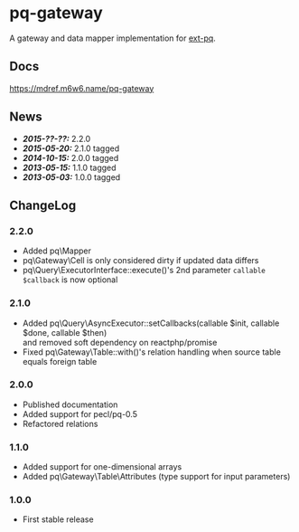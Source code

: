 # pq-gateway

A gateway and data mapper implementation 
for [ext-pq](http://git.php.net/?p=pecl/database/pq.git;a=summary).

## Docs

https://mdref.m6w6.name/pq-gateway

## News
* ***2015-??-??:*** 2.2.0
* ***2015-05-20:*** 2.1.0 tagged
* ***2014-10-15:*** 2.0.0 tagged
* ***2013-05-15:*** 1.1.0 tagged
* ***2013-05-03:*** 1.0.0 tagged

## ChangeLog

### 2.2.0
* Added pq\Mapper
* pq\Gateway\Cell is only considered dirty if updated data differs
* pq\Query\ExecutorInterface::execute()'s 2nd parameter `callable $callback` is
  now optional

### 2.1.0
* Added pq\Query\AsyncExecutor::setCallbacks(callable $init, callable $done, callable $then)  
  and removed soft dependency on reactphp/promise
* Fixed pq\Gateway\Table::with()'s relation handling when source table equals foreign table

### 2.0.0
* Published documentation
* Added support for pecl/pq-0.5
* Refactored relations

	
### 1.1.0
* Added support for one-dimensional arrays
* Added pq\Gateway\Table\Attributes (type support for input parameters)

### 1.0.0
* First stable release
